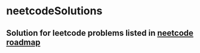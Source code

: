 # neetcodeSolutions
## Solution for leetcode problems listed in [neetcode roadmap](neetcode.io/roadmap)
